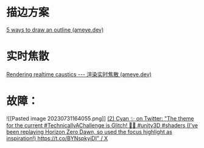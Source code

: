 # 描边方案
[5 ways to draw an outline (ameye.dev)](https://ameye.dev/notes/rendering-outlines/)

# 实时焦散
[Rendering realtime caustics --- 渲染实时焦散 (ameye.dev)](https://ameye.dev/notes/realtime-caustics/)

# 故障：
![[Pasted image 20230731164055.png]]
[(2) Cyan ✨ on Twitter: "The theme for the current #TechnicallyAChallenge is Glitch! 💜✨ #unity3D #shaders (I've been replaying Horizon Zero Dawn, so used the focus highlight as inspiration!) https://t.co/BYNspkyiDI" / X](https://twitter.com/Cyanilux/status/1575877789403815940)